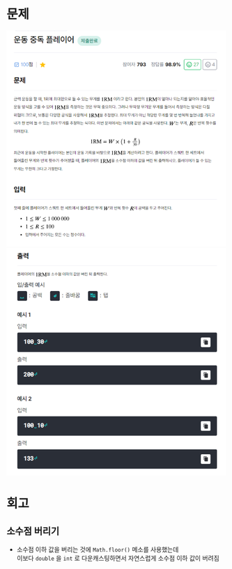 # 문제

![pro1](./image/prob1.png)
![pro2](./image/prob2.png)

# 회고

## 소수점 버리기

- 소수점 이하 값을 버리는 것에 `Math.floor()` 메소를 사용했는데  
  이보다 `double` 을 `int` 로 다운캐스팅하면서 자연스럽게 소수점 이하 값이 버려짐 
